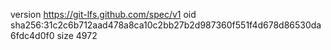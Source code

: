 version https://git-lfs.github.com/spec/v1
oid sha256:31c2c6b712aad478a8ca10c2bb27b2d987360f551f4d678d86530da6fdc4d0f0
size 4972
